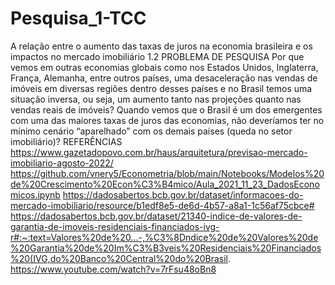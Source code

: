 # Pesquisa_1-TCC
A relação entre o aumento das taxas de juros na economia brasileira e os impactos no mercado imobiliário
1.2	PROBLEMA DE PESQUISA
Por que vemos em outras economias globais como nos Estados Unidos, Inglaterra, França, Alemanha, entre outros países, uma desaceleração nas vendas de imóveis em diversas regiões dentro desses países e no Brasil temos uma situação inversa, ou seja, um aumento tanto nas projeções quanto nas vendas reais de imóveis? Quando vemos que o Brasil é um dos emergentes com uma das maiores taxas de juros das economias, não deveríamos ter no mínimo cenário “aparelhado” com os demais países (queda no setor imobiliário)?
REFERÊNCIAS
https://www.gazetadopovo.com.br/haus/arquitetura/previsao-mercado-imobiliario-agosto-2022/
https://github.com/vnery5/Econometria/blob/main/Notebooks/Modelos%20de%20Crescimento%20Econ%C3%B4mico/Aula_2021_11_23_DadosEconomicos.ipynb
https://dadosabertos.bcb.gov.br/dataset/informacoes-do-mercado-imobiliario/resource/b1edf8e5-de6d-4b57-a8a1-1c56af75cbce#
https://dadosabertos.bcb.gov.br/dataset/21340-indice-de-valores-de-garantia-de-imoveis-residenciais-financiados-ivg-r#:~:text=Valores%20de%20...-,%C3%8Dndice%20de%20Valores%20de%20Garantia%20de%20Im%C3%B3veis%20Residenciais%20Financiados%20(IVG,do%20Banco%20Central%20do%20Brasil.
https://www.youtube.com/watch?v=7rFsu48oBn8
